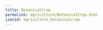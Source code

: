 ```yaml
---
title: BotanicalCrop
permalink: agriculture/BotanicalCrop.html
jsonid: agriculture_botanicalcrop
---
```

